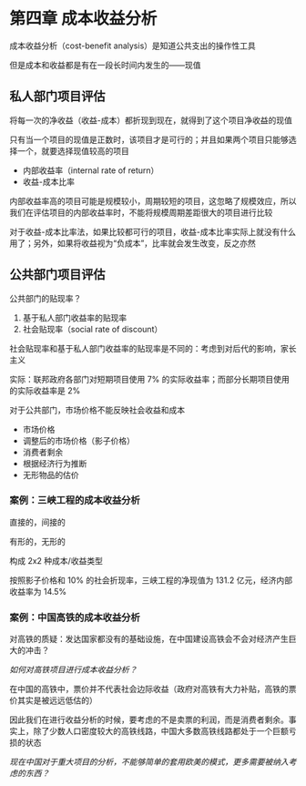 # 第四章 成本收益分析

成本收益分析（cost-benefit analysis）是知道公共支出的操作性工具

但是成本和收益都是有在一段长时间内发生的——现值

## 私人部门项目评估

将每一次的净收益（收益-成本）都折现到现在，就得到了这个项目净收益的现值

只有当一个项目的现值是正数时，该项目才是可行的；并且如果两个项目只能够选择一个，就要选择现值较高的项目

- 内部收益率（internal rate of return）
- 收益-成本比率

内部收益率高的项目可能是规模较小，周期较短的项目，这忽略了规模效应，所以我们在评估项目的内部收益率时，不能将规模周期差距很大的项目进行比较

对于收益-成本比率法，如果比较都可行的项目，收益-成本比率实际上就没有什么用了；另外，如果将收益视为“负成本”，比率就会发生改变，反之亦然

## 公共部门项目评估

公共部门的贴现率？

1. 基于私人部门收益率的贴现率
2. 社会贴现率（social rate of discount）

社会贴现率和基于私人部门收益率的贴现率是不同的：考虑到对后代的影响，家长主义

实际：联邦政府各部门对短期项目使用 7% 的实际收益率；而部分长期项目使用的实际收益率是 2%

对于公共部门，市场价格不能反映社会收益和成本

- 市场价格
- 调整后的市场价格（影子价格）
- 消费者剩余
- 根据经济行为推断
- 无形物品的估价

### 案例：三峡工程的成本收益分析

直接的，间接的

有形的，无形的

构成 2x2 种成本/收益类型

按照影子价格和 10% 的社会折现率，三峡工程的净现值为 131.2 亿元，经济内部收益率为 14.5%

### 案例：中国高铁的成本收益分析

对高铁的质疑：发达国家都没有的基础设施，在中国建设高铁会不会对经济产生巨大的冲击？

*如何对高铁项目进行成本收益分析？*

在中国的高铁中，票价并不代表社会边际收益（政府对高铁有大力补贴，高铁的票价其实是被远远低估的）

因此我们在进行收益分析的时候，要考虑的不是卖票的利润，而是消费者剩余。事实上，除了少数人口密度较大的高铁线路，中国大多数高铁线路都处于一个巨额亏损的状态

*现在中国对于重大项目的分析，不能够简单的套用欧美的模式，更多需要被纳入考虑的东西？*
